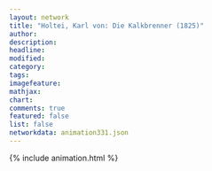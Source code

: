 ```yaml
---
layout: network
title: "Holtei, Karl von: Die Kalkbrenner (1825)"
author:
description:
headline:
modified:
category:
tags:
imagefeature: 
mathjax: 
chart: 
comments: true
featured: false
list: false
networkdata: animation331.json
---
```

{% include animation.html %}

